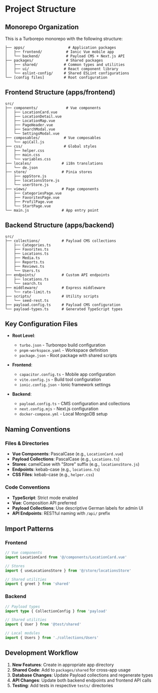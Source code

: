 # Project Structure

## Monorepo Organization

This is a Turborepo monorepo with the following structure:

```
├── apps/                    # Application packages
│   ├── frontend/           # Ionic Vue mobile app
│   └── backend/            # Payload CMS + Next.js API
├── packages/               # Shared packages
│   ├── shared/            # Common types and utilities
│   ├── ui/                # React component library
│   └── eslint-config/     # Shared ESLint configurations
└── [config files]         # Root configuration
```

## Frontend Structure (apps/frontend)

```
src/
├── components/             # Vue components
│   ├── LocationCard.vue
│   ├── LocationDetail.vue
│   ├── LocationMap.vue
│   ├── PageHeader.vue
│   ├── SearchModal.vue
│   └── SettingsModal.vue
├── composables/           # Vue composables
│   └── apiCall.js
├── css/                   # Global styles
│   ├── helper.css
│   ├── main.css
│   └── variables.css
├── locales/              # i18n translations
│   └── de.json
├── store/                # Pinia stores
│   ├── appStore.js
│   ├── locationsStore.js
│   └── userStore.js
├── views/                # Page components
│   ├── CategoriesPage.vue
│   ├── FavoritesPage.vue
│   ├── ProfilPage.vue
│   └── StartPage.vue
└── main.js               # App entry point
```

## Backend Structure (apps/backend)

```
src/
├── collections/          # Payload CMS collections
│   ├── Categories.ts
│   ├── Favorites.ts
│   ├── Locations.ts
│   ├── Media.ts
│   ├── Reports.ts
│   ├── Reviews.ts
│   └── Users.ts
├── endpoints/            # Custom API endpoints
│   ├── locations.ts
│   └── search.ts
├── middleware/           # Express middleware
│   └── rate-limit.ts
├── scripts/              # Utility scripts
│   └── seed-rest.ts
├── payload.config.ts     # Payload CMS configuration
└── payload-types.ts      # Generated TypeScript types
```

## Key Configuration Files

- **Root Level**:
  - `turbo.json` - Turborepo build configuration
  - `pnpm-workspace.yaml` - Workspace definition
  - `package.json` - Root package with shared scripts

- **Frontend**:
  - `capacitor.config.ts` - Mobile app configuration
  - `vite.config.js` - Build tool configuration
  - `ionic.config.json` - Ionic framework settings

- **Backend**:
  - `payload.config.ts` - CMS configuration and collections
  - `next.config.mjs` - Next.js configuration
  - `docker-compose.yml` - Local MongoDB setup

## Naming Conventions

### Files & Directories
- **Vue Components**: PascalCase (e.g., `LocationCard.vue`)
- **Payload Collections**: PascalCase (e.g., `Locations.ts`)
- **Stores**: camelCase with "Store" suffix (e.g., `locationsStore.js`)
- **Endpoints**: kebab-case (e.g., `locations.ts`)
- **CSS Files**: kebab-case (e.g., `helper.css`)

### Code Conventions
- **TypeScript**: Strict mode enabled
- **Vue**: Composition API preferred
- **Payload Collections**: Use descriptive German labels for admin UI
- **API Endpoints**: RESTful naming with `/api/` prefix

## Import Patterns

### Frontend
```typescript
// Vue components
import LocationCard from '@/components/LocationCard.vue'

// Stores
import { useLocationsStore } from '@/store/locationsStore'

// Shared utilities
import { greet } from 'shared'
```

### Backend
```typescript
// Payload types
import type { CollectionConfig } from 'payload'

// Shared utilities
import { User } from '@test/shared'

// Local modules
import { Users } from './collections/Users'
```

## Development Workflow

1. **New Features**: Create in appropriate app directory
2. **Shared Code**: Add to `packages/shared` for cross-app usage
3. **Database Changes**: Update Payload collections and regenerate types
4. **API Changes**: Update both backend endpoints and frontend API calls
5. **Testing**: Add tests in respective `tests/` directories
